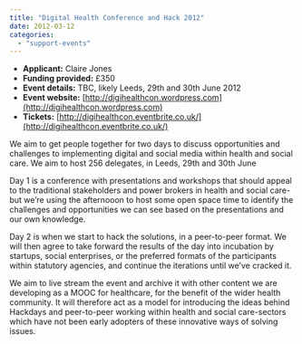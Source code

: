 ```yaml
---
title: "Digital Health Conference and Hack 2012"
date: 2012-03-12
categories: 
  - "support-events"
---
```


- **Applicant:** Claire Jones
- **Funding provided:** £350
- **Event details:** TBC, likely Leeds, 29th and 30th June 2012
- **Event website:** [http://digihealthcon.wordpress.com](http://digihealthcon.wordpress.com)
- **Tickets:** [http://digihealthcon.eventbrite.co.uk/](http://digihealthcon.eventbrite.co.uk/)

We aim to get people together for two days to discuss opportunities and challenges to implementing digital and social media within health and social care. We aim to host 256 delegates, in Leeds, 29th and 30th June

Day 1 is a conference with presentations and workshops that should appeal to the traditional stakeholders and power brokers in health and social care- but we’re using the afternooon to host some open space time to identify the challenges and opportunities we can see based on the presentations and our own knowledge.

Day 2 is when we start to hack the solutions, in a peer-to-peer format. We will then agree to take forward the results of the day into incubation by startups, social enterprises, or the preferred formats of the participants within statutory agencies, and continue the iterations until we’ve cracked it.

We aim to live stream the event and archive it with other content we are developing as a MOOC for healthcare, for the benefit of the wider health community. It will therefore act as a model for introducing the ideas behind Hackdays and peer-to-peer working within health and social care-sectors which have not been early adopters of these innovative ways of solving issues.
